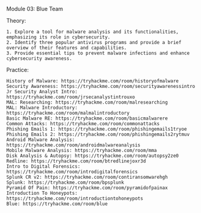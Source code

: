 Module 03: Blue Team

Theory:

    1. Explore a tool for malware analysis and its functionalities, emphasizing its role in cybersecurity.
    2. Identify three popular antivirus programs and provide a brief overview of their features and capabilities.
    3. Provide essential tips to prevent malware infections and enhance cybersecurity awareness.

Practice:

    History of Malware: https://tryhackme.com/room/historyofmalware
    Security Awareness: https://tryhackme.com/room/securityawarenessintro
    Jr Security Analyst Intro: https://tryhackme.com/room/jrsecanalystintrouxo
    MAL: Researching: https://tryhackme.com/room/malresearching
    MAL: Malware Introductory: https://tryhackme.com/room/malmalintroductory
    Basic Malware RE: https://tryhackme.com/room/basicmalwarere
    Common Attacks: https://tryhackme.com/room/commonattacks
    Phishing Emails 1: https://tryhackme.com/room/phishingemails1tryoe
    Phishing Emails 2: https://tryhackme.com/room/phishingemails2rytmuv
    Android Malware Analysis: https://tryhackme.com/room/androidmalwareanalysis
    Mobile Malware Analysis: https://tryhackme.com/room/mma
    Disk Analysis & Autopsy: https://tryhackme.com/room/autopsy2ze0
    Redline: https://tryhackme.com/room/btredlinejoxr3d
    Intro to Digital Forensics: https://tryhackme.com/room/introdigitalforensics
    Splunk CR v2: https://tryhackme.com/room/contiransomwarehgh
    Splunk: https://tryhackme.com/room/bpsplunk
    Pyramid Of Pain: https://tryhackme.com/room/pyramidofpainax
    Introduction To Honeypots: https://tryhackme.com/room/introductiontohoneypots
    Blue: https://tryhackme.com/room/blue
